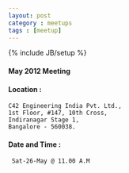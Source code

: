 ```yaml
---
layout: post
category : meetups
tags : [meetup]
---
```

{% include JB/setup %}

#### May 2012 Meeting

#### Location : 
    C42 Engineering India Pvt. Ltd.,
    1st Floor, #147, 10th Cross,
    Indiranagar Stage 1,
    Bangalore - 560038.

#### Date and Time :
     Sat-26-May @ 11.00 A.M
     
